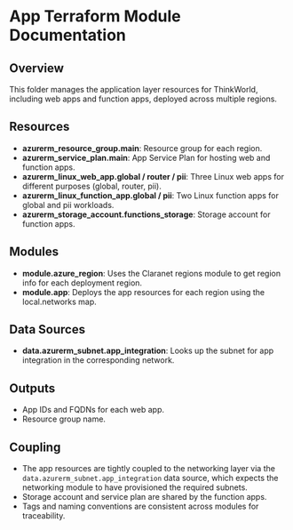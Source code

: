 # App Terraform Module Documentation

## Overview
This folder manages the application layer resources for ThinkWorld, including web apps and function apps, deployed across multiple regions.

## Resources
- **azurerm_resource_group.main**: Resource group for each region.
- **azurerm_service_plan.main**: App Service Plan for hosting web and function apps.
- **azurerm_linux_web_app.global / router / pii**: Three Linux web apps for different purposes (global, router, pii).
- **azurerm_linux_function_app.global / pii**: Two Linux function apps for global and pii workloads.
- **azurerm_storage_account.functions_storage**: Storage account for function apps.

## Modules
- **module.azure_region**: Uses the Claranet regions module to get region info for each deployment region.
- **module.app**: Deploys the app resources for each region using the local.networks map.

## Data Sources
- **data.azurerm_subnet.app_integration**: Looks up the subnet for app integration in the corresponding network.

## Outputs
- App IDs and FQDNs for each web app.
- Resource group name.

## Coupling
- The app resources are tightly coupled to the networking layer via the `data.azurerm_subnet.app_integration` data source, which expects the networking module to have provisioned the required subnets.
- Storage account and service plan are shared by the function apps.
- Tags and naming conventions are consistent across modules for traceability.
